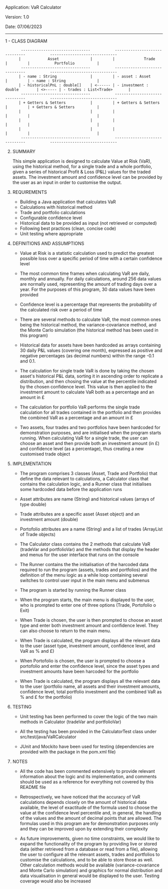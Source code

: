 
Application: VaR Calculator

Version: 1.0

Date: 07/06/2023

-------------------------------------------------------------------------------------------------------------------

1 - CLASS DIAGRAM

           -------------------------------           ------------------------------           ------------------------------
          |            Asset              |         |             Trade            |         |           Portfolio          |
           -------------------------------           ------------------------------           ------------------------------
          | - name : String               |         | - asset : Asset              |         | - name : String              |
          | - historicalPnL : double[]    | <------ | - investment : double        | <>----- | - trades : List<Trade>       |
           -------------------------------           ------------------------------           ------------------------------
          | + Getters & Setters           |         | + Getters & Setters          |         | + Getters & Setters          |
          |                               |         |                              |         |                              |
          |                               |         |                              |         |                              |
          |                               |         |                              |         |                              |
           -------------------------------           ------------------------------           ------------------------------

2. SUMMARY

	This simple application is designed to calculate Value at Risk (VaR), using the historical method, 
for a single trade and a whole portfolio, given a series of historical Profit & Loss (P&L) values for the 
traded assets. The investment amount and confidence level can be provided by the user as an input in order 
to customise the output.

3. REQUIREMENTS

	- Building a Java application that calculates VaR
	- Calculations with historical method
	- Trade and portfolio calculations
	- Configurable confidence level
	- Historical data to be provided as input (not retrieved or computed)
	- Following best practices (clean, concise code)
	- Unit testing where appropriate


4. DEFINITIONS AND ASSUMPTIONS

	- Value at Risk is a statistic calculation used to predict the greatest possible loss over a 
	  specific period of time with a certain confidence level

	- The most common time frames when calculating VaR are daily, monthly and annually. For daily 
	  calculations, around 256 data values are normally used, representing the amount of trading days
	  over a year. For the purposes of this program, 30 data values have been provided

	- Confidence level is a percentage that represents the probability of the calculated risk over a 
	  period of time

	- There are several methods to calculate VaR, the most common ones being the historical method, the
	  variance-covariance method, and the Monte Carlo simulation (the historical method has been used 
	  in this program)

	- Historical data for assets have been hardcoded as arrays containing 30 daily P&L values (covering 
	  one month), expressed as positive and negative percentages (as decimal numbers) within the range 
	 -0.1 and 0.1.

	- The calculation for single trade VaR is done by taking the chosen asset's historical P&L data, 
	  sorting it in ascending order to replicate a distribution, and then chosing the value at the 
	  percentile indicated by the chosen confidence level. This value is then applied to the investment 
	  amount to calculate VaR both as a percentage and an amount in £

	- The calculation for portfolio VaR performs the single trade calculation for all trades contained 
	  in the portfolio and then provides the combined VaR as a percentage and an amount in £

	- Two assets, four trades and two portfolios have been hardcoded for demonstration purposes, and are 
	  initialised when the program starts running. When calculating VaR for a single trade, the user can 
	  choose an asset and then provide both an investment amount (in £) and confidence level (as a 
	  percentage), thus creating a new customised trade object


		

5. IMPLEMENTATION

	- The program comprises 3 classes (Asset, Trade and Portfolio) that define the data relevant to 
	  calculations, a Calculator class that contains the calculation logic, and a Runner class that
    	  initialises some hardcoded data before the application runs

	- Asset attributes are name (String) and historical values (arrays of type double)

	- Trade attributes are a specific asset (Asset object) and an investment amount (double)
		
	- Portofolio attributes are a name (String) and a list of trades (ArrayList of Trade objects)

	- The Calculator class contains the 2 methods that calculate VaR (tradeVar and portfolioVar) and the 
	  methods that display the header and menus for the user interface that runs on the console
    
  	- The Runner contains the the initialisation of the harcoded data required to run the program (assets, 
    	  trades and portfolios) and the definition of the menu logic as a while loop containing several switches
    	  to control user input in the main menu and submenus

	- The program is started by running the Runner class

	- When the program starts, the main menu is displayed to the user, who is prompted to enter one of 
	  three options (Trade, Portofolio o Exit)

	- When Trade is chosen, the user is then prompted to choose an asset type and enter both investment 
	  amount and confidence level. They can also choose to return to the main menu.

	- When Trade is calculated, the program displays all the relevant data to the user (asset type, 
	  investment amount, confidence level, and VaR as % and £)

	- When Portofolio is chosen, the user is prompted to choose a portofolio and enter the confidence level, 
	  since the asset types and investment amounts have been harcoded for the portfolio

	- When Trade is calculated, the program displays all the relevant data to the user (portfolio name, 
	  all assets and their investment amounts, confidence level, total portfolio investment and the combined
 	  VaR as % and £ for the portfolio)


6. TESTING

	- Unit testing has been performed to cover the logic of the two main methods in Calculator (tradeVar
	  and portfolioVar)

	- All the testing has been provided in the CalculatorTest class under src/test/java/VaRCalculator

	- JUnit and Mockito have been used for testing (dependencies are provided with the package in the 
	  pom.xml file)


7. NOTES

	- All the code has been commented extensively to provide relevant information about the logic and its 
	  implementation, and comments should be used as a reference for everything not covered by this 
	  README file

	- Retrospectively, we have noticed that the accuracy of VaR calculations depends closely on the amount 
	  of historical data available, the level of exactitude of the formula used to choose the value at the 
	  confidence level percentile and, in general, the handling of the values and the amount of decimal 
	  points that are allowed. The formulas used in this program are for demonstration purposes only and 
	  they can be improved upon by extending their complexity

	- As future improvements, given no time constraints, we would like to expand the functionality of the 
	  program by providing live or stored data (either retrieved from a database or read from a file), 
	  allowing the user to configure all the relevant assets, trades and portfolios to customise the 
	  calculations, and to be able to store those as well. Other calculation methods would be available 
	  (variance-covariance and Monte Carlo simulation) and graphics for normal distribution and data 
	  visualisation in general would be displayed to the user. Testing coverage would also be increased
	  
	  
	  
	  
	  
	  









